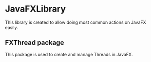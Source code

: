 # JavaFXLibrary
This library is created to allow doing most common actions on JavaFX easily.

## FXThread package
This package is used to create and manage Threads in JavaFX.
